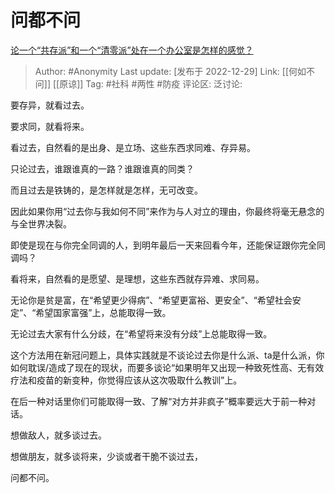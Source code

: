 # 问都不问
[论一个“共存派”和一个“清零派”处在一个办公室是怎样的感觉？](https://www.zhihu.com/question/573075111/answer/2820281344)

> Author: #Anonymity
> Last update: [发布于 2022-12-29]
> Link: [[何如不问]] [[原谅]]
> Tag: #社科 #两性 #防疫
> 评论区:
> 泛讨论:

要存异，就看过去。

要求同，就看将来。

看过去，自然看的是出身、是立场、这些东西求同难、存异易。

只论过去，谁跟谁真的一路？谁跟谁真的同类？

而且过去是铁铸的，是怎样就是怎样，无可改变。

因此如果你用“过去你与我如何不同”来作为与人对立的理由，你最终将毫无悬念的与全世界决裂。

即使是现在与你完全同调的人，到明年最后一天来回看今年，还能保证跟你完全同调吗？

看将来，自然看的是愿望、是理想，这些东西就存异难、求同易。

无论你是贫是富，在“希望更少得病”、“希望更富裕、更安全”、“希望社会安定”、“希望国家富强”上，总能取得一致。

无论过去大家有什么分歧，在“希望将来没有分歧”上总能取得一致。

这个方法用在新冠问题上，具体实践就是不谈论过去你是什么派、ta是什么派，你如何耽误/造成了现在的现状，而要多谈论“如果明年又出现一种致死性高、无有效疗法和疫苗的新变种，你觉得应该从这次吸取什么教训”上。

在后一种对话里你们可能取得一致、了解“对方并非疯子”概率要远大于前一种对话。

想做敌人，就多谈过去。

想做朋友，就多谈将来，少谈或者干脆不谈过去，

问都不问。
